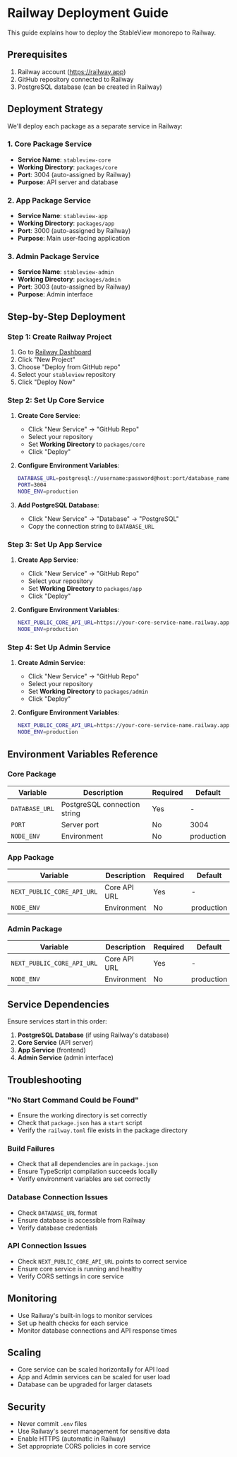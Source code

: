# Railway Deployment Guide

This guide explains how to deploy the StableView monorepo to Railway.

## Prerequisites

1. Railway account (https://railway.app)
2. GitHub repository connected to Railway
3. PostgreSQL database (can be created in Railway)

## Deployment Strategy

We'll deploy each package as a separate service in Railway:

### 1. Core Package Service
- **Service Name**: `stableview-core`
- **Working Directory**: `packages/core`
- **Port**: 3004 (auto-assigned by Railway)
- **Purpose**: API server and database

### 2. App Package Service  
- **Service Name**: `stableview-app`
- **Working Directory**: `packages/app`
- **Port**: 3000 (auto-assigned by Railway)
- **Purpose**: Main user-facing application

### 3. Admin Package Service
- **Service Name**: `stableview-admin`
- **Working Directory**: `packages/admin`
- **Port**: 3003 (auto-assigned by Railway)
- **Purpose**: Admin interface

## Step-by-Step Deployment

### Step 1: Create Railway Project

1. Go to [Railway Dashboard](https://railway.app/dashboard)
2. Click "New Project"
3. Choose "Deploy from GitHub repo"
4. Select your `stableview` repository
5. Click "Deploy Now"

### Step 2: Set Up Core Service

1. **Create Core Service**:
   - Click "New Service" → "GitHub Repo"
   - Select your repository
   - Set **Working Directory** to `packages/core`
   - Click "Deploy"

2. **Configure Environment Variables**:
   ```bash
   DATABASE_URL=postgresql://username:password@host:port/database_name
   PORT=3004
   NODE_ENV=production
   ```

3. **Add PostgreSQL Database**:
   - Click "New Service" → "Database" → "PostgreSQL"
   - Copy the connection string to `DATABASE_URL`

### Step 3: Set Up App Service

1. **Create App Service**:
   - Click "New Service" → "GitHub Repo"
   - Select your repository
   - Set **Working Directory** to `packages/app`
   - Click "Deploy"

2. **Configure Environment Variables**:
   ```bash
   NEXT_PUBLIC_CORE_API_URL=https://your-core-service-name.railway.app
   NODE_ENV=production
   ```

### Step 4: Set Up Admin Service

1. **Create Admin Service**:
   - Click "New Service" → "GitHub Repo"
   - Select your repository
   - Set **Working Directory** to `packages/admin`
   - Click "Deploy"

2. **Configure Environment Variables**:
   ```bash
   NEXT_PUBLIC_CORE_API_URL=https://your-core-service-name.railway.app
   NODE_ENV=production
   ```

## Environment Variables Reference

### Core Package
| Variable | Description | Required | Default |
|----------|-------------|----------|---------|
| `DATABASE_URL` | PostgreSQL connection string | Yes | - |
| `PORT` | Server port | No | 3004 |
| `NODE_ENV` | Environment | No | production |

### App Package
| Variable | Description | Required | Default |
|----------|-------------|----------|---------|
| `NEXT_PUBLIC_CORE_API_URL` | Core API URL | Yes | - |
| `NODE_ENV` | Environment | No | production |

### Admin Package
| Variable | Description | Required | Default |
|----------|-------------|----------|---------|
| `NEXT_PUBLIC_CORE_API_URL` | Core API URL | Yes | - |
| `NODE_ENV` | Environment | No | production |

## Service Dependencies

Ensure services start in this order:
1. **PostgreSQL Database** (if using Railway's database)
2. **Core Service** (API server)
3. **App Service** (frontend)
4. **Admin Service** (admin interface)

## Troubleshooting

### "No Start Command Could be Found"
- Ensure the working directory is set correctly
- Check that `package.json` has a `start` script
- Verify the `railway.toml` file exists in the package directory

### Build Failures
- Check that all dependencies are in `package.json`
- Ensure TypeScript compilation succeeds locally
- Verify environment variables are set correctly

### Database Connection Issues
- Check `DATABASE_URL` format
- Ensure database is accessible from Railway
- Verify database credentials

### API Connection Issues
- Check `NEXT_PUBLIC_CORE_API_URL` points to correct service
- Ensure core service is running and healthy
- Verify CORS settings in core service

## Monitoring

- Use Railway's built-in logs to monitor services
- Set up health checks for each service
- Monitor database connections and API response times

## Scaling

- Core service can be scaled horizontally for API load
- App and Admin services can be scaled for user load
- Database can be upgraded for larger datasets

## Security

- Never commit `.env` files
- Use Railway's secret management for sensitive data
- Enable HTTPS (automatic in Railway)
- Set appropriate CORS policies in core service 
